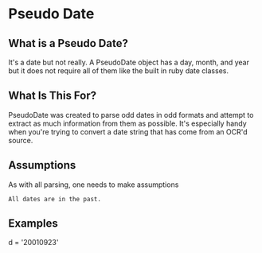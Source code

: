# Pseudo Date

## What is a Pseudo Date?

It's a date but not really.  A PseudoDate object has a day, month, and year but it does not require all of them like the built in ruby date classes.

## What Is This For?

PseudoDate was created to parse odd dates in odd formats and attempt to extract as much information from them as possible.  It's especially handy when you're trying to convert a date string that has come from an OCR'd source.

## Assumptions

As with all parsing, one needs to make assumptions

	All dates are in the past.

## Examples

d = '20010923'
